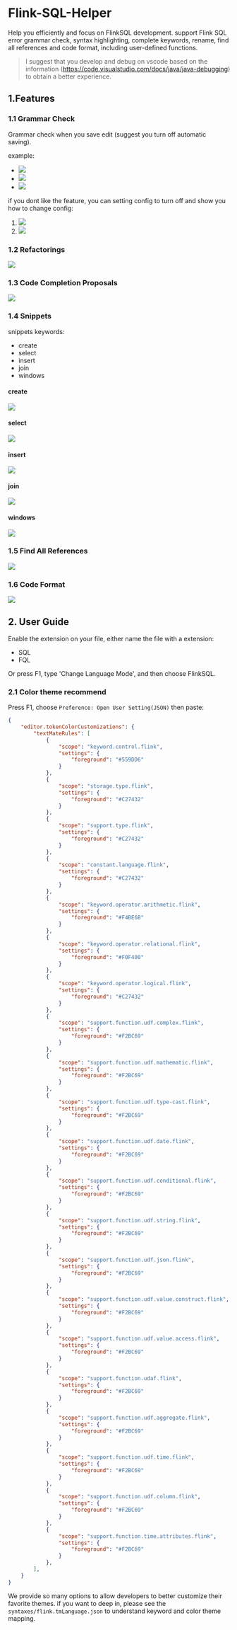 # Flink-SQL-Helper

Help you efficiently and focus on FlinkSQL development. support Flink SQL error grammar check, syntax highlighting, complete keywords, rename, find all references and code format, including user-defined functions.

> I suggest that you develop and debug on vscode based on the information (https://code.visualstudio.com/docs/java/java-debugging) to obtain a better experience.

## 1.Features

### 1.1 Grammar Check

Grammar check when you save edit (suggest you turn off automatic saving).

example:

- ![](docs/images/unexpect_input_v2.jpg)
- ![](docs/images/select_not_expect_comma_v3.jpg)
- ![](docs/images/expect_semicolon_v3.jpg)

if you dont like the feature, you can setting config to turn off and show you how to change config:
1. ![](docs/images/setting_1.png)
2. ![](docs/images/setting_2.png)


### 1.2 Refactorings

![](docs/images/refactorings.gif)

### 1.3 Code Completion Proposals

![](docs/images/code_completion_proposal_v3.gif)

### 1.4 Snippets

snippets keywords:

- create
- select
- insert
- join
- windows

#### create

![](docs/images/create_snippets_v2.gif)

#### select

![](docs/images/select_snippets_v3.gif)

#### insert

![](docs/images/insert_snippets_v2.gif)

#### join

![](docs/images/join_snippets_v2.gif)

#### windows

![](docs/images/windows_snippets.gif)

### 1.5 Find All References

![](docs/images/find-all-references.gif)

### 1.6 Code Format

![](docs/images/format.gif)

## 2. User Guide

Enable the extension on your file, either name the file with a extension:

- SQL
- FQL
  
Or press F1, type 'Change Language Mode', and then choose FlinkSQL.

### 2.1 Color theme recommend

Press F1, choose `Preference: Open User Setting(JSON)` then paste:

~~~json
{
    "editor.tokenColorCustomizations": {
        "textMateRules": [
            {
                "scope": "keyword.control.flink",
                "settings": {
                    "foreground": "#559DD6"
                }
            },
            {
                "scope": "storage.type.flink",
                "settings": {
                    "foreground": "#C27432"
                }
            },
            {
                "scope": "support.type.flink",
                "settings": {
                    "foreground": "#C27432"
                }
            },
            {
                "scope": "constant.language.flink",
                "settings": {
                    "foreground": "#C27432"
                }
            },
            {
                "scope": "keyword.operator.arithmetic.flink",
                "settings": {
                    "foreground": "#F4BE6B"
                }
            },
            {
                "scope": "keyword.operator.relational.flink",
                "settings": {
                    "foreground": "#F0F400"
                }
            },
            {
                "scope": "keyword.operator.logical.flink",
                "settings": {
                    "foreground": "#C27432"
                }
            },      
            {
                "scope": "support.function.udf.complex.flink",
                "settings": {
                    "foreground": "#F2BC69"
                }
            },
            {
                "scope": "support.function.udf.mathematic.flink",
                "settings": {
                    "foreground": "#F2BC69"
                }
            },
            {
                "scope": "support.function.udf.type-cast.flink",
                "settings": {
                    "foreground": "#F2BC69"
                }
            },
            {
                "scope": "support.function.udf.date.flink",
                "settings": {
                    "foreground": "#F2BC69"
                }
            },
            {
                "scope": "support.function.udf.conditional.flink",
                "settings": {
                    "foreground": "#F2BC69"
                }
            },
            {
                "scope": "support.function.udf.string.flink",
                "settings": {
                    "foreground": "#F2BC69"
                }
            },
            {
                "scope": "support.function.udf.json.flink",
                "settings": {
                    "foreground": "#F2BC69"
                }
            },
            {
                "scope": "support.function.udf.value.construct.flink",
                "settings": {
                    "foreground": "#F2BC69"
                }
            },
            {
                "scope": "support.function.udf.value.access.flink",
                "settings": {
                    "foreground": "#F2BC69"
                }
            },
            {
                "scope": "support.function.udaf.flink",
                "settings": {
                    "foreground": "#F2BC69"
                }
            },
            {
                "scope": "support.function.udf.aggregate.flink",
                "settings": {
                    "foreground": "#F2BC69"
                }
            },
            {
                "scope": "support.function.udf.time.flink",
                "settings": {
                    "foreground": "#F2BC69"
                }
            },
            {
                "scope": "support.function.udf.column.flink",
                "settings": {
                    "foreground": "#F2BC69"
                }
            },
            {
                "scope": "support.function.time.attributes.flink",
                "settings": {
                    "foreground": "#F2BC69"
                }
            },
        ],
    }
}
~~~

We provide so many options to allow developers to better customize their favorite themes. if you want to deep in, please see the `syntaxes/flink.tmLanguage.json` to understand keyword and color theme mapping.